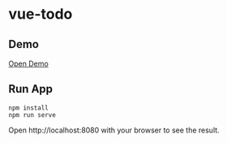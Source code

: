 # vue-todo

## Demo
[Open Demo](https://todo-app.vercel.app)

## Run App
```
npm install
npm run serve
```

Open http://localhost:8080 with your browser to see the result.